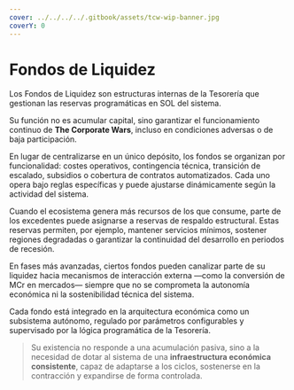 ```yaml
---
cover: ../../../../.gitbook/assets/tcw-wip-banner.jpg
coverY: 0
---
```


# Fondos de Liquidez

Los Fondos de Liquidez son estructuras internas de la Tesorería que gestionan las reservas programáticas en SOL del sistema.

Su función no es acumular capital, sino garantizar el funcionamiento continuo de **The Corporate Wars**, incluso en condiciones adversas o de baja participación.

En lugar de centralizarse en un único depósito, los fondos se organizan por funcionalidad: costes operativos, contingencia técnica, transición de escalado, subsidios o cobertura de contratos automatizados. Cada uno opera bajo reglas específicas y puede ajustarse dinámicamente según la actividad del sistema.

Cuando el ecosistema genera más recursos de los que consume, parte de los excedentes puede asignarse a reservas de respaldo estructural. Estas reservas permiten, por ejemplo, mantener servicios mínimos, sostener regiones degradadas o garantizar la continuidad del desarrollo en periodos de recesión.

En fases más avanzadas, ciertos fondos pueden canalizar parte de su liquidez hacia mecanismos de interacción externa —como la conversión de MCr en mercados— siempre que no se comprometa la autonomía económica ni la sostenibilidad técnica del sistema.

Cada fondo está integrado en la arquitectura económica como un subsistema autónomo, regulado por parámetros configurables y supervisado por la lógica programática de la Tesorería.

> Su existencia no responde a una acumulación pasiva, sino a la necesidad de dotar al sistema de una **infraestructura económica consistente**, capaz de adaptarse a los ciclos, sostenerse en la contracción y expandirse de forma controlada.
